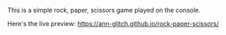 This is a simple rock, paper, scissors game played on the console.

Here's the live preview: https://ann-glitch.github.io/rock-paper-scissors/
